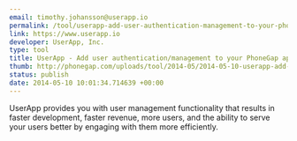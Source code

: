 ```yaml
--- 
email: timothy.johansson@userapp.io
permalink: /tool/userapp-add-user-authentication-management-to-your-phonegap-app
link: https://www.userapp.io
developer: UserApp, Inc.
type: tool
title: UserApp - Add user authentication/management to your PhoneGap app
thumb: http://phonegap.com/uploads/tool/2014-05/2014-05-10-userapp-add-user-authentication-management-to-your-phonegap-app.png
status: publish
date: 2014-05-10 10:01:34.714639 +00:00
---
```


UserApp provides you with user management functionality that results in faster development, faster revenue, more users, and the ability to serve your users better by engaging with them more efficiently.
